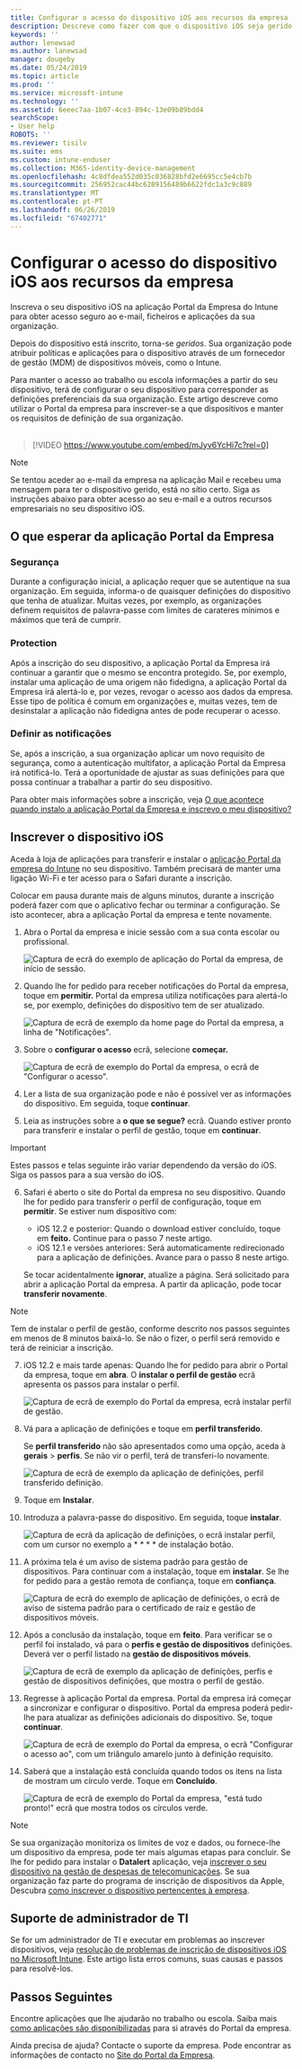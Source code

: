 ```yaml
---
title: Configurar o acesso do dispositivo iOS aos recursos da empresa | Microsoft Docs
description: Descreve como fazer com que o dispositivo iOS seja gerido pelo Intune
keywords: ''
author: lenewsad
ms.author: lanewsad
manager: dougeby
ms.date: 05/24/2019
ms.topic: article
ms.prod: ''
ms.service: microsoft-intune
ms.technology: ''
ms.assetid: 6eeec7aa-1b07-4ce3-894c-13e09b89bdd4
searchScope:
- User help
ROBOTS: ''
ms.reviewer: tisilv
ms.suite: ems
ms.custom: intune-enduser
ms.collection: M365-identity-device-management
ms.openlocfilehash: 4c8dfdea552d035c036828bfd2e6695cc5e4cb7b
ms.sourcegitcommit: 256952cac44bc6289156489b6622fdc1a3c9c889
ms.translationtype: MT
ms.contentlocale: pt-PT
ms.lasthandoff: 06/26/2019
ms.locfileid: "67402771"
---
```

# <a name="set-up-ios-device-access-to-your-company-resources"></a>Configurar o acesso do dispositivo iOS aos recursos da empresa  

Inscreva o seu dispositivo iOS na aplicação Portal da Empresa do Intune para obter acesso seguro ao e-mail, ficheiros e aplicações da sua organização.

Depois do dispositivo está inscrito, torna-se *geridos*. Sua organização pode atribuir políticas e aplicações para o dispositivo através de um fornecedor de gestão (MDM) de dispositivos móveis, como o Intune.  

Para manter o acesso ao trabalho ou escola informações a partir do seu dispositivo, terá de configurar o seu dispositivo para corresponder as definições preferenciais da sua organização. Este artigo descreve como utilizar o Portal da empresa para inscrever-se a que dispositivos e manter os requisitos de definição de sua organização.  
</br>
> [!VIDEO https://www.youtube.com/embed/mJyv6YcHi7c?rel=0]

> [!NOTE]
> Se tentou aceder ao e-mail da empresa na aplicação Mail e recebeu uma mensagem para ter o dispositivo gerido, está no sítio certo. Siga as instruções abaixo para obter acesso ao seu e-mail e a outros recursos empresariais no seu dispositivo iOS.  

## <a name="what-to-expect-from-the-company-portal-app"></a>O que esperar da aplicação Portal da Empresa  

### <a name="security"></a>Segurança  
Durante a configuração inicial, a aplicação requer que se autentique na sua organização. Em seguida, informa-o de quaisquer definições do dispositivo que tenha de atualizar. Muitas vezes, por exemplo, as organizações definem requisitos de palavra-passe com limites de carateres mínimos e máximos que terá de cumprir.

### <a name="protection"></a>Protection  
Após a inscrição do seu dispositivo, a aplicação Portal da Empresa irá continuar a garantir que o mesmo se encontra protegido. Se, por exemplo, instalar uma aplicação de uma origem não fidedigna, a aplicação Portal da Empresa irá alertá-lo e, por vezes, revogar o acesso aos dados da empresa. Esse tipo de política é comum em organizações e, muitas vezes, tem de desinstalar a aplicação não fidedigna antes de pode recuperar o acesso.  

### <a name="setting-notifications"></a>Definir as notificações  
Se, após a inscrição, a sua organização aplicar um novo requisito de segurança, como a autenticação multifator, a aplicação Portal da Empresa irá notificá-lo. Terá a oportunidade de ajustar as suas definições para que possa continuar a trabalhar a partir do seu dispositivo.  

Para obter mais informações sobre a inscrição, veja [O que acontece quando instalo a aplicação Portal da Empresa e inscrevo o meu dispositivo?](https://docs.microsoft.com//intune-user-help/what-happens-if-you-install-the-company-portal-app-and-enroll-your-device-in-intune-ios)  

## <a name="enroll-your-ios-device"></a>Inscrever o dispositivo iOS  

Aceda à loja de aplicações para transferir e instalar o [aplicação Portal da empresa do Intune](install-and-sign-in-to-the-intune-company-portal-app-ios.md) no seu dispositivo. Também precisará de manter uma ligação Wi-Fi e ter acesso para o Safari durante a inscrição. 

Colocar em pausa durante mais de alguns minutos, durante a inscrição poderá fazer com que o aplicativo fechar ou terminar a configuração. Se isto acontecer, abra a aplicação Portal da empresa e tente novamente.  

1. Abra o Portal da empresa e inicie sessão com a sua conta escolar ou profissional. 

    ![Captura de ecrã do exemplo de aplicação do Portal da empresa, de início de sessão.](./media/ios-01-cp-enroll-1904.PNG)  

2. Quando lhe for pedido para receber notificações do Portal da empresa, toque em **permitir.** Portal da empresa utiliza notificações para alertá-lo se, por exemplo, definições do dispositivo tem de ser atualizado. 

    ![Captura de ecrã de exemplo da home page do Portal da empresa, a linha de "Notificações".](./media/ios-02-cp-enroll-1904.PNG)  

3. Sobre o **configurar o acesso** ecrã, selecione **começar.**  

     ![Captura de ecrã de exemplo do Portal da empresa, o ecrã de "Configurar o acesso".](./media/ios-03-cp-enroll-1904.PNG)  

4. Ler a lista de sua organização pode e não é possível ver as informações do dispositivo. Em seguida, toque **continuar**.  

5. Leia as instruções sobre a **o que se segue?** ecrã. Quando estiver pronto para transferir e instalar o perfil de gestão, toque em **continuar**.  

 > [!IMPORTANT]
> Estes passos e telas seguinte irão variar dependendo da versão do iOS. Siga os passos para a sua versão do iOS. 

6. Safari é aberto o site do Portal da empresa no seu dispositivo. Quando lhe for pedido para transferir o perfil de configuração, toque em **permitir**. Se estiver num dispositivo com:  
    * iOS 12.2 e posterior: Quando o download estiver concluído, toque em **feito.** Continue para o passo 7 neste artigo.
    * iOS 12.1 e versões anteriores: Será automaticamente redirecionado para a aplicação de definições. Avance para o passo 8 neste artigo.  
 
    Se tocar acidentalmente **ignorar**, atualize a página. Será solicitado para abrir a aplicação Portal da empresa. A partir da aplicação, pode tocar **transferir novamente**.

  > [!NOTE]
  > Tem de instalar o perfil de gestão, conforme descrito nos passos seguintes em menos de 8 minutos baixá-lo. Se não o fizer, o perfil será removido e terá de reiniciar a inscrição.  

7. iOS 12.2 e mais tarde apenas: Quando lhe for pedido para abrir o Portal da empresa, toque em **abra**. O **instalar o perfil de gestão** ecrã apresenta os passos para instalar o perfil.

    ![Captura de ecrã de exemplo do Portal da empresa, ecrã instalar perfil de gestão.](./media/ios-07-cp-enroll-1904.PNG)  

8. Vá para a aplicação de definições e toque em **perfil transferido**.  

    Se **perfil transferido** não são apresentados como uma opção, aceda à **gerais** > **perfis**. Se não vir o perfil, terá de transferi-lo novamente.  

    ![Captura de ecrã de exemplo da aplicação de definições, perfil transferido definição.](./media/ios-1904-settings-badge.PNG)  

9. Toque em **Instalar**.  
    
10. Introduza a palavra-passe do dispositivo. Em seguida, toque **instalar**.    

    ![Captura de ecrã da aplicação de definições, o ecrã instalar perfil, com um cursor no exemplo a * * * * de instalação botão.](./media/ios-10-cp-enroll-1904.PNG)  


11. A próxima tela é um aviso de sistema padrão para gestão de dispositivos. Para continuar com a instalação, toque em **instalar**. Se lhe for pedido para a gestão remota de confiança, toque em **confiança**.  

    ![Captura de ecrã do exemplo de aplicação de definições, o ecrã de aviso de sistema padrão para o certificado de raiz e gestão de dispositivos móveis.](./media/ios-11-cp-enroll-1904.PNG)  

12. Após a conclusão da instalação, toque em **feito**. Para verificar se o perfil foi instalado, vá para o **perfis e gestão de dispositivos** definições. Deverá ver o perfil listado na **gestão de dispositivos móveis**.   

    ![Captura de ecrã de exemplo da aplicação de definições, perfis e gestão de dispositivos definições, que mostra o perfil de gestão.](./media/ios-12-cp-enroll-1904.PNG)  

13. Regresse à aplicação Portal da empresa. Portal da empresa irá começar a sincronizar e configurar o dispositivo. Portal da empresa poderá pedir-lhe para atualizar as definições adicionais do dispositivo. Se, toque **continuar**.  

    ![Captura de ecrã de exemplo do Portal da empresa, o ecrã "Configurar o acesso ao", com um triângulo amarelo junto à definição requisito.](./media/ios-13-cp-enroll-1904.PNG)  

14. Saberá que a instalação está concluída quando todos os itens na lista de mostram um círculo verde. Toque em **Concluído**.   
    
    ![Captura de ecrã de exemplo do Portal da empresa, "está tudo pronto!" ecrã que mostra todos os círculos verde.](./media/ios-14-cp-enroll-1904.PNG)  

> [!Note]
> Se sua organização monitoriza os limites de voz e dados, ou fornece-lhe um dispositivo da empresa, pode ter mais algumas etapas para concluir. Se lhe for pedido para instalar o **Datalert** aplicação, veja [inscrever o seu dispositivo na gestão de despesas de telecomunicações](enroll-your-device-with-telecom-expense-management-ios.md). Se sua organização faz parte do programa de inscrição de dispositivos da Apple, Descubra [como inscrever o dispositivo pertencentes à empresa](enroll-your-device-dep-ios.md).  

## <a name="it-administrator-support"></a>Suporte de administrador de TI  
Se for um administrador de TI e executar em problemas ao inscrever dispositivos, veja [resolução de problemas de inscrição de dispositivos iOS no Microsoft Intune](https://support.microsoft.com/en-us/help/4039809). Este artigo lista erros comuns, suas causas e passos para resolvê-los.  

## <a name="next-steps"></a>Passos Seguintes  
Encontre aplicações que lhe ajudarão no trabalho ou escola. Saiba mais [como aplicações são disponibilizadas](use-managed-apps-on-your-device-ios.md) para si através do Portal da empresa.  

Ainda precisa de ajuda? Contacte o suporte da empresa. Pode encontrar as informações de contacto no [Site do Portal da Empresa](https://go.microsoft.com/fwlink/?linkid=2010980).  
